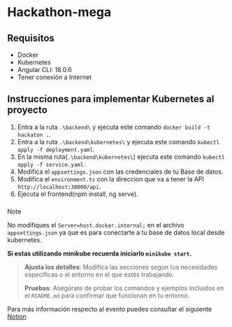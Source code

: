 # Hackathon-mega

## Requisitos
- Docker
- Kubernetes
- Angular CLI: 18.0.6
- Tener conexión a Internet

## Instrucciones para implementar Kubernetes al proyecto

1. Entra a la ruta `.\backend\` y ejecuta este comando `docker build -t hackaton .`.
2. Entra a la ruta `.\backend\kubernetes\` y ejecuta este comando `kubectl apply -f deployment.yaml`.
3. En la misma ruta(`.\backend\kubernetes\`) ejecuta este comando `kubectl apply -f service.yaml`.
4. Modifica el `appsettings.json` con las credenciales de tu Base de datos.
5. Modifica el `environment.ts` con la direccion que va a tener la API `http://localhost:30000/api`.
6. Ejecuta el frontend(npm install, ng serve).

###

> [!NOTE]
  >  No modifiques el `Server=host.docker.internal;` en el archivo `appsettings.json` ya que es para conectarte a tu base de datos local desde kubernetes.
  > 
  >  **Si estas utilizando minikube recuerda iniciarlo `minikube start`.**


> **Ajusta los detalles**: Modifica las secciones según tus necesidades específicas o el entorno en el que estés trabajando.
>
> **Pruebas**: Asegúrate de probar los comandos y ejemplos incluidos en el `README.md` para confirmar que funcionan en tu entorno.

 
Para más información respecto al evento puedes consultar el siguiente [Notion](https://puzzle-basement-211.notion.site/Hackathon-Semillero-de-talento-Mega-a2a776b0c9394b579341b28033e4f18b)
